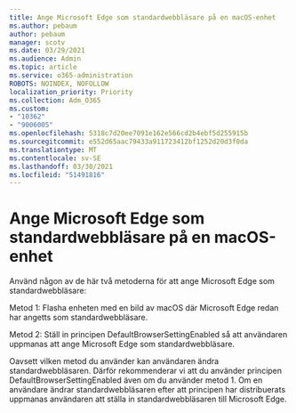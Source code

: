 ```yaml
---
title: Ange Microsoft Edge som standardwebbläsare på en macOS-enhet
ms.author: pebaum
author: pebaum
manager: scotv
ms.date: 03/29/2021
ms.audience: Admin
ms.topic: article
ms.service: o365-administration
ROBOTS: NOINDEX, NOFOLLOW
localization_priority: Priority
ms.collection: Adm_O365
ms.custom:
- "10362"
- "9006005"
ms.openlocfilehash: 5318c7d20ee7091e162e566cd2b4ebf5d255915b
ms.sourcegitcommit: e552d65aac79433a911723412bf1252d20d3f0da
ms.translationtype: MT
ms.contentlocale: sv-SE
ms.lasthandoff: 03/30/2021
ms.locfileid: "51491816"
---
```

# <a name="set-microsoft-edge-as-the-default-browser-on-a-macos-device"></a>Ange Microsoft Edge som standardwebbläsare på en macOS-enhet

Använd någon av de här två metoderna för att ange Microsoft Edge som standardwebbläsare:

Metod 1: Flasha enheten med en bild av macOS där Microsoft Edge redan har angetts som standardwebbläsare.

Metod 2: Ställ in principen DefaultBrowserSettingEnabled så att användaren uppmanas att ange Microsoft Edge som standardwebbläsare.

Oavsett vilken metod du använder kan användaren ändra standardwebbläsaren. Därför rekommenderar vi att du använder principen DefaultBrowserSettingEnabled även om du använder metod 1. Om en användare ändrar standardwebbläsaren efter att principen har distribuerats uppmanas användaren att ställa in standardwebbläsaren till Microsoft Edge.
